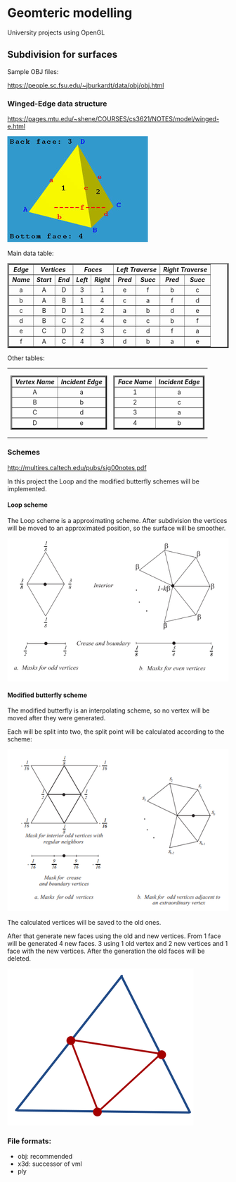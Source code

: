 # Geomteric modelling

University projects using OpenGL
     
## Subdivision for surfaces

Sample OBJ files:

https://people.sc.fsu.edu/~jburkardt/data/obj/obj.html

### Winged-Edge data structure

https://pages.mtu.edu/~shene/COURSES/cs3621/NOTES/model/winged-e.html

![tetrahedron](/data/wing-2.jpg)

Main data table:

<TABLE BORDER=3>
     <TR ALIGN=CENTER>
          <TD> <B><I>Edge</I></B> </TD>
          <TD COLSPAN=2> <B><I>Vertices</I></B> </TD>
          <TD COLSPAN=2> <B><I>Faces</I></B> </TD>
          <TD COLSPAN=2> <B><I>Left Traverse</I></B> </TD>
          <TD COLSPAN=2> <B><I>Right Traverse</I></B> </TD>
     </TR>
     <TR ALIGN=CENTER>
          <TD> <B><I>Name</I></B> </TD>
          <TD> <B><I>Start</I></B> </TD>
          <TD> <B><I>End</I></B> </TD>
          <TD> <B><I>Left</I></B> </TD>
          <TD> <B><I>Right</I></B> </TD>
          <TD> <B><I>Pred</I></B> </TD>
          <TD> <B><I>Succ</I></B> </TD>
          <TD> <B><I>Pred</I></B> </TD>
          <TD> <B><I>Succ</I></B> </TD>
     </TR>
     <TR ALIGN=CENTER>
          <TD> a </TD>
          <TD> A </TD>  <TD> D </TD>
          <TD> 3 </TD>  <TD> 1 </TD>
          <TD> e </TD>  <TD> f </TD>
          <TD> b </TD>  <TD> c </TD>
     </TR>
     <TR ALIGN=CENTER>
          <TD> b </TD>
          <TD> A </TD>  <TD> B </TD>
          <TD> 1 </TD>  <TD> 4 </TD>
          <TD> c </TD>  <TD> a </TD>
          <TD> f </TD>  <TD> d </TD>
     </TR>
     <TR ALIGN=CENTER>
          <TD> c </TD>
          <TD> B </TD>  <TD> D </TD>
          <TD> 1 </TD>  <TD> 2 </TD>
          <TD> a </TD>  <TD> b </TD>
          <TD> d </TD>  <TD> e </TD>
     </TR>
     <TR ALIGN=CENTER>
          <TD> d </TD>
          <TD> B </TD>  <TD> C </TD>
          <TD> 2 </TD>  <TD> 4 </TD>
          <TD> e </TD>  <TD> c </TD>
          <TD> b </TD>  <TD> f </TD>
     </TR>
     <TR ALIGN=CENTER>
          <TD> e </TD>
          <TD> C </TD>  <TD> D </TD>
          <TD> 2 </TD>  <TD> 3 </TD>
          <TD> c </TD>  <TD> d </TD>
          <TD> f </TD>  <TD> a </TD>
     </TR>
     <TR ALIGN=CENTER>
          <TD> f </TD>
          <TD> A </TD>  <TD> C </TD>
          <TD> 4 </TD>  <TD> 3 </TD>
          <TD> d </TD>  <TD> b </TD>
          <TD> a </TD>  <TD> e </TD>
     </TR>
</TABLE>

Other tables:

<TABLE CELLPADDING=4 BORDER=0 >
<TR>
<TD>
<TABLE BORDER=3>
     <TR ALIGN=CENTER>
          <TD> <B><I>Vertex Name</B></I> </TD>
          <TD> <B><I>Incident Edge</B></I>
     </TR>
     <TR ALIGN=CENTER>
          <TD> A </TD>   <TD> a </TD>
     </TR>
     <TR ALIGN=CENTER>
          <TD> B </TD>   <TD> b </TD>
     </TR>
     <TR ALIGN=CENTER>
          <TD> C </TD>   <TD> d </TD>
     </TR>
     <TR ALIGN=CENTER>
          <TD> D </TD>   <TD> e </TD>
     </TR>
</TABLE>
</TD>
<TD>
<TABLE BORDER=3>
     <TR ALIGN=CENTER>
          <TD> <B><I>Face Name</B></I> </TD>
          <TD> <B><I>Incident Edge</B></I>
     </TR>
     <TR ALIGN=CENTER>
          <TD> 1 </TD>   <TD> a </TD>
     </TR>
     <TR ALIGN=CENTER>
          <TD> 2 </TD>   <TD> c </TD>
     </TR>
     <TR ALIGN=CENTER>
          <TD> 3 </TD>   <TD> a </TD>
     </TR>
     <TR ALIGN=CENTER>
          <TD> 4 </TD>   <TD> b </TD>
     </TR>
</TABLE>
</TD>
</TR>
</TABLE>


### Schemes
http://multires.caltech.edu/pubs/sig00notes.pdf

In this project the Loop and the modified butterfly schemes will be implemented. 

#### **Loop scheme**
The Loop scheme is a approximating scheme. 
After subdivision the vertices will be moved to an approximated position, so the surface will be smoother.

![Loop scheme](/data/loop-scheme.png)

#### **Modified butterfly scheme**

The modified butterfly is an interpolating scheme, so no vertex will be moved after they were generated.

Each will be split into two, the split point will be calculated according to the scheme:

![Modified butterfly scheme](/data/modified-butterfly-scheme.png)

The calculated vertices will be saved to the old ones.

After that generate new faces using the old and new vertices. From 1 face will be generated 4 new faces.
3 using 1 old vertex and 2 new vertices and 1 face with the new vertices. 
After the generation the old faces will be deleted.

![Modified butterfly scheme new faces](/data/butterfly_new_faces.png)

### File formats:

* obj: recommended
* x3d: successor of vml
* ply
